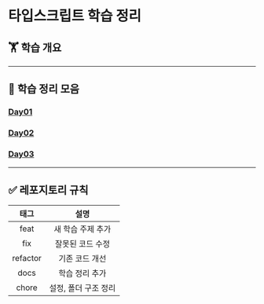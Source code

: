 # 타입스크립트 학습 정리

## 🏋️ 학습 개요


---

## 🔖 학습 정리 모음

### [Day01](#day01)
>

### [Day02]()

### [Day03]()

---

## ✅ 레포지토리 규칙

|태그|설명|
|:-:|:-:|
|feat|새 학습 주제 추가|
|fix|잘못된 코드 수정|
|refactor|기존 코드 개선|
|docs|학습 정리 추가|
|chore|설정, 폴더 구조 정리|